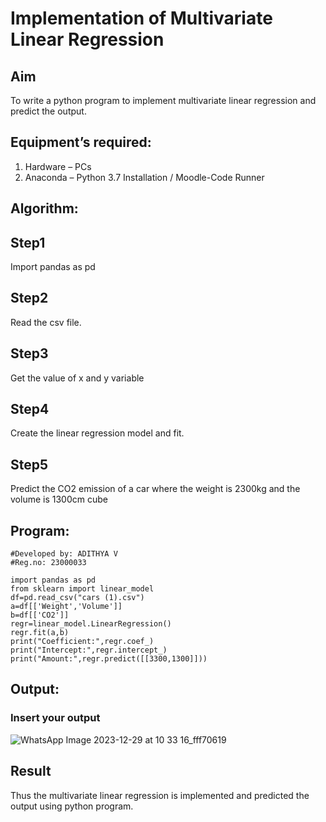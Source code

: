 # Implementation of Multivariate Linear Regression
## Aim
To write a python program to implement multivariate linear regression and predict the output.
## Equipment’s required:
1.	Hardware – PCs
2.	Anaconda – Python 3.7 Installation / Moodle-Code Runner
## Algorithm:
## Step1
Import pandas as pd
## Step2
Read the csv file.
## Step3
Get the value of x and y variable
## Step4
Create the linear regression model and fit.
## Step5
Predict the CO2 emission of a car where the weight is 2300kg and the volume is 1300cm cube

## Program:
```
#Developed by: ADITHYA V
#Reg.no: 23000033

import pandas as pd
from sklearn import linear_model
df=pd.read_csv("cars (1).csv")
a=df[['Weight','Volume']]
b=df[['CO2']]
regr=linear_model.LinearRegression()
regr.fit(a,b)
print("Coefficient:",regr.coef_)
print("Intercept:",regr.intercept_)
print("Amount:",regr.predict([[3300,1300]]))

```
## Output:

### Insert your output

![WhatsApp Image 2023-12-29 at 10 33 16_fff70619](https://github.com/ADITHYA23000033/Multivariate-Linear-Regression/assets/148514544/36010d0d-700a-4663-aaad-3842d5520d2d)

## Result
Thus the multivariate linear regression is implemented and predicted the output using python program.
